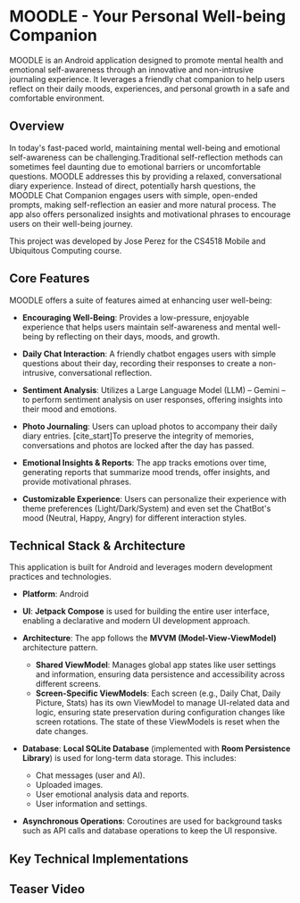 # MOODLE - Your Personal Well-being Companion

MOODLE is an Android application designed to promote mental health and emotional self-awareness through an innovative and non-intrusive journaling experience. It leverages a friendly chat companion to help users reflect on their daily moods, experiences, and personal growth in a safe and comfortable environment.

## Overview

In today's fast-paced world, maintaining mental well-being and emotional self-awareness can be challenging.Traditional self-reflection methods can sometimes feel daunting due to emotional barriers or uncomfortable questions. MOODLE addresses this by providing a relaxed, conversational diary experience.  Instead of direct, potentially harsh questions, the MOODLE Chat Companion engages users with simple, open-ended prompts, making self-reflection an easier and more natural process.  The app also offers personalized insights and motivational phrases to encourage users on their well-being journey. 

This project was developed by Jose Perez for the CS4518 Mobile and Ubiquitous Computing course. 

## Core Features

MOODLE offers a suite of features aimed at enhancing user well-being:

* **Encouraging Well-Being**: Provides a low-pressure, enjoyable experience that helps users maintain self-awareness and mental well-being by reflecting on their days, moods, and growth.
  
* **Daily Chat Interaction**: A friendly chatbot engages users with simple questions about their day, recording their responses to create a non-intrusive, conversational reflection.
  
* **Sentiment Analysis**: Utilizes a Large Language Model (LLM) – Gemini – to perform sentiment analysis on user responses, offering insights into their mood and emotions.
  
* **Photo Journaling**: Users can upload photos to accompany their daily diary entries.  [cite_start]To preserve the integrity of memories, conversations and photos are locked after the day has passed.
  
* **Emotional Insights & Reports**: The app tracks emotions over time, generating reports that summarize mood trends, offer insights, and provide motivational phrases.
  
* **Customizable Experience**: Users can personalize their experience with theme preferences (Light/Dark/System) and even set the ChatBot's mood (Neutral, Happy, Angry) for different interaction styles. 

## Technical Stack & Architecture

This application is built for Android and leverages modern development practices and technologies.

* **Platform**: Android
  
* **UI**: **Jetpack Compose** is used for building the entire user interface, enabling a declarative and modern UI development approach.
  
* **Architecture**: The app follows the **MVVM (Model-View-ViewModel)** architecture pattern. 
    * **Shared ViewModel**: Manages global app states like user settings and information, ensuring data persistence and accessibility across different screens.
    * **Screen-Specific ViewModels**: Each screen (e.g., Daily Chat, Daily Picture, Stats) has its own ViewModel to manage UI-related data and logic, ensuring state preservation during configuration changes like screen rotations.  The state of these ViewModels is reset when the date changes.
   
* **Database**: **Local SQLite Database** (implemented with **Room Persistence Library**) is used for long-term data storage. This includes:
    * Chat messages (user and AI). 
    * Uploaded images. 
    * User emotional analysis data and reports. 
    * User information and settings.
   
* **Asynchronous Operations**: Coroutines are  used for background tasks such as API calls and database operations to keep the UI responsive.

## Key Technical Implementations


## Teaser Video




